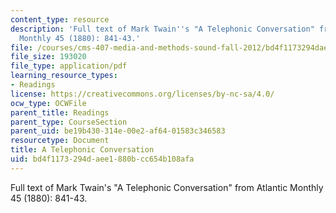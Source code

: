 ```yaml
---
content_type: resource
description: 'Full text of Mark Twain''s "A Telephonic Conversation" from Atlantic
  Monthly 45 (1880): 841-43.'
file: /courses/cms-407-media-and-methods-sound-fall-2012/bd4f1173294daee1880bcc654b108afa_MITCMS_407F12_Twain.pdf
file_size: 193020
file_type: application/pdf
learning_resource_types:
- Readings
license: https://creativecommons.org/licenses/by-nc-sa/4.0/
ocw_type: OCWFile
parent_title: Readings
parent_type: CourseSection
parent_uid: be19b430-314e-00e2-af64-01583c346583
resourcetype: Document
title: A Telephonic Conversation
uid: bd4f1173-294d-aee1-880b-cc654b108afa
---
```

Full text of Mark Twain's "A Telephonic Conversation" from Atlantic Monthly 45 (1880): 841-43.